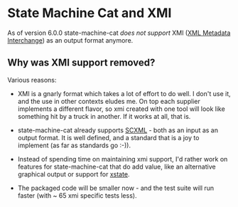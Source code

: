 # State Machine Cat and XMI

As of version 6.0.0 state-machine-cat _does not support_
XMI ([XML Metadata Interchange](https://www.omg.org/spec/XMI))
as an output format anymore.

## Why was XMI support removed?

Various reasons:

- XMI is a gnarly format which takes a lot of effort to do well. I don't use it,
  and the use in other contexts eludes me. On top each supplier implements a
  different flavor, so xmi created with one tool will look like something hit by
  a truck in another. If it works at all, that is.

- state-machine-cat already supports [SCXML](./SCXML.md) - both as an input
  as an output format. It is well defined, and a standard that is a joy to
  implement (as far as standards go :-)).

- Instead of spending time on maintaining xmi support, I'd rather work on features
  for state-machine-cat that do add value, like an alternative graphical output
  or support for [xstate](https://github.com/davidkpiano/xstate).

- The packaged code will be smaller now - and the test suite will run faster
  (with ~ 65 xmi specific tests less).
